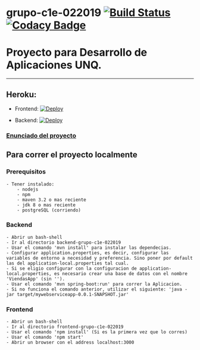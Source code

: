 # grupo-c1e-022019 [![Build Status](https://travis-ci.org/cassa10/grupo-c1e-022019.svg?branch=master)](https://travis-ci.org/cassa10/grupo-c1e-022019) [![Codacy Badge](https://api.codacy.com/project/badge/Grade/f4981a75026a47caafc74853766908f9)](https://www.codacy.com/manual/cassa10/grupo-c1e-022019?utm_source=github.com&amp;utm_medium=referral&amp;utm_content=cassa10/grupo-c1e-022019&amp;utm_campaign=Badge_Grade)

# Proyecto para Desarrollo de Aplicaciones UNQ.

----

## Heroku:
 - Frontend: [![Deploy](https://www.herokucdn.com/deploy/button.png)](https://grupo-c1e-022019-frontend.herokuapp.com/)

 - Backend: [![Deploy](https://www.herokucdn.com/deploy/button.png)](https://grupo-c1e-022019.herokuapp.com/)

### [Enunciado del proyecto](2019.02.Enunciado_DocumentoDeVision.pdf)

## Para correr el proyecto localmente

### Prerequisitos
    - Tener instalado: 
        - nodejs
        - npm
        - maven 3.2 o mas reciente
        - jdk 8 o mas reciente
        - postgreSQL (corriendo)

### Backend
    - Abrir un bash-shell
    - Ir al directorio backend-grupo-c1e-022019
    - Usar el comando 'mvn install' para instalar las dependecias.
    - Configurar application.properties, es decir, configurar las variables de entorno a necesidad y preferencia. Sino poner por default las del application-local.properties tal cual.
    - Si se eligio configurar con la configuracion de application-local.properties, es necesario crear una base de datos con el nombre 'ViendasApp' (sin ''). 
    - Usar el comando 'mvn spring-boot:run' para correr la Aplicacion.
    - Si no funciona el comando anterior, utilizar el siguiente: 'java -jar target/mywebserviceapp-0.0.1-SNAPSHOT.jar' 

### Frontend
    - Abrir un bash-shell
    - Ir al directorio frontend-grupo-c1e-022019
    - Usar el comando 'npm install' (Si es la primera vez que lo corres)
    - Usar el comando 'npm start'
    - Abrir un browser con el address localhost:3000

